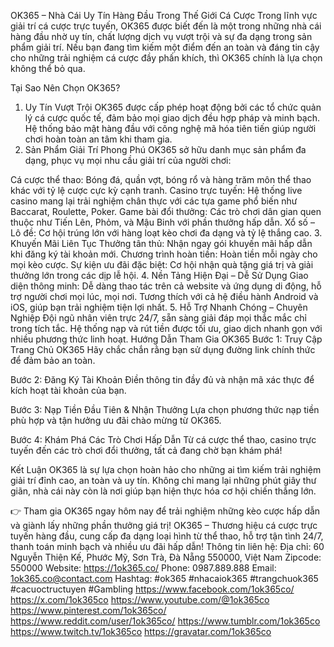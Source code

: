 OK365 – Nhà Cái Uy Tín Hàng Đầu Trong Thế Giới Cá Cược
Trong lĩnh vực giải trí cá cược trực tuyến, OK365 được biết đến là một trong những nhà cái hàng đầu nhờ uy tín, chất lượng dịch vụ vượt trội và sự đa dạng trong sản phẩm giải trí. Nếu bạn đang tìm kiếm một điểm đến an toàn và đáng tin cậy cho những trải nghiệm cá cược đầy phấn khích, thì OK365 chính là lựa chọn không thể bỏ qua.

Tại Sao Nên Chọn OK365?
1. Uy Tín Vượt Trội
OK365 được cấp phép hoạt động bởi các tổ chức quản lý cá cược quốc tế, đảm bảo mọi giao dịch đều hợp pháp và minh bạch.
Hệ thống bảo mật hàng đầu với công nghệ mã hóa tiên tiến giúp người chơi hoàn toàn an tâm khi tham gia.
2. Sản Phẩm Giải Trí Phong Phú
OK365 sở hữu danh mục sản phẩm đa dạng, phục vụ mọi nhu cầu giải trí của người chơi:

Cá cược thể thao: Bóng đá, quần vợt, bóng rổ và hàng trăm môn thể thao khác với tỷ lệ cược cực kỳ cạnh tranh.
Casino trực tuyến: Hệ thống live casino mang lại trải nghiệm chân thực với các tựa game phổ biến như Baccarat, Roulette, Poker.
Game bài đổi thưởng: Các trò chơi dân gian quen thuộc như Tiến Lên, Phỏm, và Mậu Binh với phần thưởng hấp dẫn.
Xổ số – Lô đề: Cơ hội trúng lớn với hàng loạt kèo chơi đa dạng và tỷ lệ thắng cao.
3. Khuyến Mãi Liên Tục
Thưởng tân thủ: Nhận ngay gói khuyến mãi hấp dẫn khi đăng ký tài khoản mới.
Chương trình hoàn tiền: Hoàn tiền mỗi ngày cho mọi kèo cược.
Sự kiện ưu đãi đặc biệt: Cơ hội nhận quà tặng giá trị và giải thưởng lớn trong các dịp lễ hội.
4. Nền Tảng Hiện Đại – Dễ Sử Dụng
Giao diện thông minh: Dễ dàng thao tác trên cả website và ứng dụng di động, hỗ trợ người chơi mọi lúc, mọi nơi.
Tương thích với cả hệ điều hành Android và iOS, giúp bạn trải nghiệm tiện lợi nhất.
5. Hỗ Trợ Nhanh Chóng – Chuyên Nghiệp
Đội ngũ nhân viên trực 24/7, sẵn sàng giải đáp mọi thắc mắc chỉ trong tích tắc.
Hệ thống nạp và rút tiền được tối ưu, giao dịch nhanh gọn với nhiều phương thức linh hoạt.
Hướng Dẫn Tham Gia OK365
Bước 1: Truy Cập Trang Chủ OK365
Hãy chắc chắn rằng bạn sử dụng đường link chính thức để đảm bảo an toàn.

Bước 2: Đăng Ký Tài Khoản
Điền thông tin đầy đủ và nhận mã xác thực để kích hoạt tài khoản của bạn.

Bước 3: Nạp Tiền Đầu Tiên & Nhận Thưởng
Lựa chọn phương thức nạp tiền phù hợp và tận hưởng ưu đãi chào mừng từ OK365.

Bước 4: Khám Phá Các Trò Chơi Hấp Dẫn
Từ cá cược thể thao, casino trực tuyến đến các trò chơi đổi thưởng, tất cả đang chờ bạn khám phá!

Kết Luận
OK365 là sự lựa chọn hoàn hảo cho những ai tìm kiếm trải nghiệm giải trí đỉnh cao, an toàn và uy tín. Không chỉ mang lại những phút giây thư giãn, nhà cái này còn là nơi giúp bạn hiện thực hóa cơ hội chiến thắng lớn.

👉 Tham gia OK365 ngay hôm nay để trải nghiệm những kèo cược hấp dẫn và giành lấy những phần thưởng giá trị!
OK365 – Thương hiệu cá cược trực tuyến hàng đầu, cung cấp đa dạng loại hình từ thể thao, hỗ trợ tận tình 24/7, thanh toán minh bạch và nhiều ưu đãi hấp dẫn!
Thông tin liên hệ:
Địa chỉ: 60 Nguyễn Thiện Kế, Phước Mỹ, Sơn Trà, Đà Nẵng 550000, Việt Nam
Zipcode: 550000
Website: https://1ok365.co/
Phone: 0987.889.888
Email: 1ok365.co@contact.com
Hashtag:  #ok365 #nhacaiok365 #trangchuok365 #cacuoctructuyen #Gambling
https://www.facebook.com/1ok365co/
https://x.com/1ok365co
https://www.youtube.com/@1ok365co
https://www.pinterest.com/1ok365co/
https://www.reddit.com/user/1ok365co/
https://www.tumblr.com/1ok365co
https://www.twitch.tv/1ok365co
https://gravatar.com/1ok365co